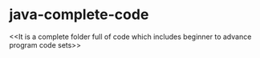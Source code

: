 # java-complete-code
&lt;&lt;It is a complete folder full of code which includes beginner to advance program code sets>>
